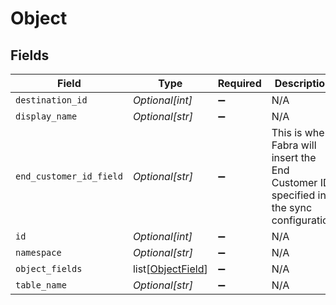 # Object


## Fields

| Field                                                                                   | Type                                                                                    | Required                                                                                | Description                                                                             | Example                                                                                 |
| --------------------------------------------------------------------------------------- | --------------------------------------------------------------------------------------- | --------------------------------------------------------------------------------------- | --------------------------------------------------------------------------------------- | --------------------------------------------------------------------------------------- |
| `destination_id`                                                                        | *Optional[int]*                                                                         | :heavy_minus_sign:                                                                      | N/A                                                                                     | 2                                                                                       |
| `display_name`                                                                          | *Optional[str]*                                                                         | :heavy_minus_sign:                                                                      | N/A                                                                                     | BigQuery                                                                                |
| `end_customer_id_field`                                                                 | *Optional[str]*                                                                         | :heavy_minus_sign:                                                                      | This is where Fabra will insert the End Customer ID specified in the sync configuration | end_customer_id                                                                         |
| `id`                                                                                    | *Optional[int]*                                                                         | :heavy_minus_sign:                                                                      | N/A                                                                                     | 10                                                                                      |
| `namespace`                                                                             | *Optional[str]*                                                                         | :heavy_minus_sign:                                                                      | N/A                                                                                     | bigquery_dataset                                                                        |
| `object_fields`                                                                         | list[[ObjectField](../../models/shared/objectfield.md)]                                 | :heavy_minus_sign:                                                                      | N/A                                                                                     |                                                                                         |
| `table_name`                                                                            | *Optional[str]*                                                                         | :heavy_minus_sign:                                                                      | N/A                                                                                     | events                                                                                  |